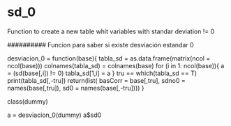 # sd_0
Function to create a new table whit variables with standar deviation != 0


########## Funcion para saber si existe desviación estandar 0

desviacion_0 = function(base){
    tabla_sd = as.data.frame(matrix(ncol = ncol(base)))
    colnames(tabla_sd) = colnames(base)
    for (i in 1: ncol(base)){
        a = (sd(base[,i]) != 0)
        tabla_sd[1,i] = a
    }
    tru == which(tabla_sd == T)
    print(tabla_sd[,-tru])
    return(list( basCorr = base[,tru], sdno0 = names(base[,tru]), sd0 = names(base[,-tru])))
}

class(dummy)

a = desviacion_0(dummy)
a$sd0
